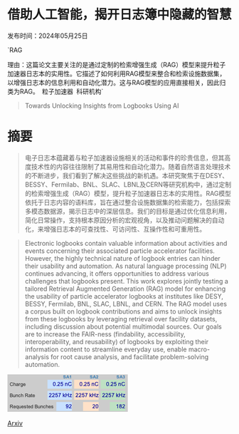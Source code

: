 # 借助人工智能，揭开日志簿中隐藏的智慧

发布时间：2024年05月25日

`RAG

理由：这篇论文主要关注的是通过定制的检索增强生成（RAG）模型来提升粒子加速器日志本的实用性。它描述了如何利用RAG模型来整合和检索设施数据集，以增强日志本的信息利用和自动化潜力。这与RAG模型的应用直接相关，因此归类为RAG。` `粒子加速器` `科研机构`

> Towards Unlocking Insights from Logbooks Using AI

# 摘要

> 电子日志本蕴藏着与粒子加速器设施相关的活动和事件的珍贵信息，但其高度技术性的内容往往限制了其易用性和自动化潜力。随着自然语言处理技术的不断进步，我们看到了解决这些挑战的新机遇。本研究聚焦于在DESY、BESSY、Fermilab、BNL、SLAC、LBNL及CERN等研究机构中，通过定制的检索增强生成（RAG）模型，提升粒子加速器日志本的实用性。RAG模型依托于日志内容的语料库，旨在通过整合设施数据集的检索能力，包括探索多模态数据源，揭示日志中的深层信息。我们的目标是通过优化信息利用，简化日常操作，支持根本原因分析的宏观视角，以及推动问题解决的自动化，来增强日志本的可查找性、可访问性、互操作性和可重用性。

> Electronic logbooks contain valuable information about activities and events concerning their associated particle accelerator facilities. However, the highly technical nature of logbook entries can hinder their usability and automation. As natural language processing (NLP) continues advancing, it offers opportunities to address various challenges that logbooks present. This work explores jointly testing a tailored Retrieval Augmented Generation (RAG) model for enhancing the usability of particle accelerator logbooks at institutes like DESY, BESSY, Fermilab, BNL, SLAC, LBNL, and CERN. The RAG model uses a corpus built on logbook contributions and aims to unlock insights from these logbooks by leveraging retrieval over facility datasets, including discussion about potential multimodal sources. Our goals are to increase the FAIR-ness (findability, accessibility, interoperability, and reusability) of logbooks by exploiting their information content to streamline everyday use, enable macro-analysis for root cause analysis, and facilitate problem-solving automation.

![借助人工智能，揭开日志簿中隐藏的智慧](../../../paper_images/2406.12881/THPR37_f1.jpg)

[Arxiv](https://arxiv.org/abs/2406.12881)